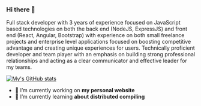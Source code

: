 ### Hi there 👋
Full stack developer with 3 years of experience focused on JavaScript based technologies on both the back end (NodeJS, ExpressJS) and front end (React, Angular, 
Bootstrap) with experience on both small freelance projects and enterprise level applications focused on boosting competitive advantage and creating unique experiences 
for users. Technically proficient developer and team player with an emphasis on building strong professional relationships and acting as a clear communicator and 
effective leader for my teams.

[![My's GitHub stats](https://github-readme-stats.vercel.app/api?username=thehaiwave)](https://github.com/anuraghazra/github-readme-stats)

- 🔭 I’m currently working on **my personal website**
- 🌱 I’m currently learning **about distributed compiling**
